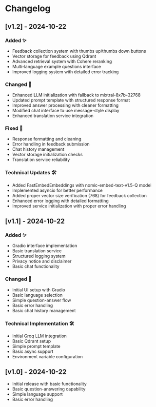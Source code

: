 # Changelog

## [v1.2] - 2024-10-22

### Added ✨
- Feedback collection system with thumbs up/thumbs down buttons
- Vector storage for feedback using Qdrant
- Advanced retrieval system with Cohere reranking
- Multi-language example questions interface
- Improved logging system with detailed error tracking

### Changed 🔄
- Enhanced LLM initialization with fallback to mixtral-8x7b-32768
- Updated prompt template with structured response format
- Improved answer processing with cleaner formatting
- Modified chat interface to use message-style display
- Enhanced translation service integration

### Fixed 🐛
- Response formatting and cleaning
- Error handling in feedback submission
- Chat history management
- Vector storage initialization checks
- Translation service reliability

### Technical Updates 🛠
- Added FastEmbedEmbeddings with nomic-embed-text-v1.5-Q model
- Implemented asyncio for better performance
- Added proper vector size verification (768) for feedback collection
- Enhanced error logging with detailed formatting
- Improved service initialization with proper error handling

## [v1.1] - 2024-10-22

### Added ✨
- Gradio interface implementation
- Basic translation service
- Structured logging system
- Privacy notice and disclaimer
- Basic chat functionality

### Changed 🔄
- Initial UI setup with Gradio
- Basic language selection
- Simple question-answer flow
- Basic error handling
- Basic chat history management

### Technical Implementation 🛠
- Initial Groq LLM integration
- Basic Qdrant setup
- Simple prompt template
- Basic async support
- Environment variable configuration

## [v1.0] - 2024-10-22
- Initial release with basic functionality
- Basic question-answering capability
- Simple language support
- Basic error handling